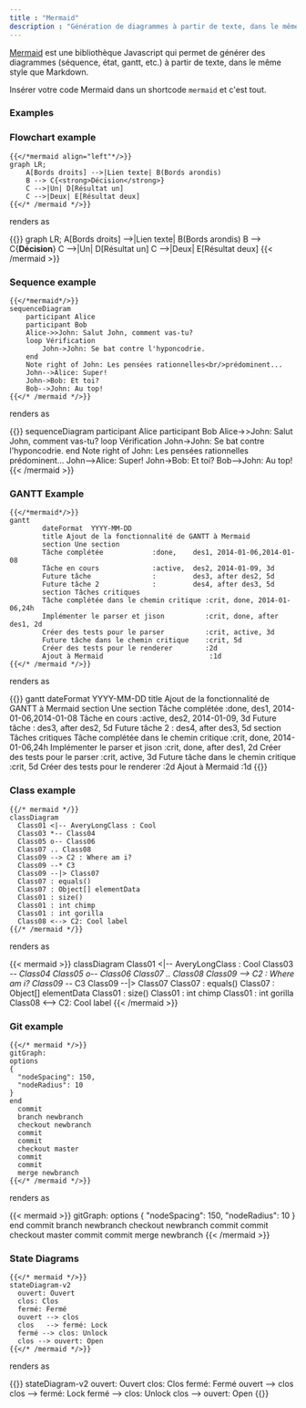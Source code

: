 ```yaml
---
title : "Mermaid"
description : "Génération de diagrammes à partir de texte, dans le même style que Markdown"
---
```


[Mermaid](https://mermaidjs.github.io/) est une bibliothèque Javascript qui permet de générer des diagrammes (séquence, état, gantt, etc.) à partir de texte, dans le même style que Markdown.

Insérer votre code Mermaid dans un shortcode `mermaid` et c'est tout.

### Examples

### Flowchart example

    {{</*mermaid align="left"*/>}}
    graph LR;
        A[Bords droits] -->|Lien texte| B(Bords arondis)
        B --> C{<strong>Décision</strong>}
        C -->|Un| D[Résultat un]
        C -->|Deux| E[Résultat deux]
    {{</* /mermaid */>}}

renders as

{{<mermaid align="left">}}
graph LR;
    A[Bords droits] -->|Lien texte| B(Bords arondis)
    B --> C{<strong>Décision</strong>}
    C -->|Un| D[Résultat un]
    C -->|Deux| E[Résultat deux]
{{< /mermaid >}}

### Sequence example

    {{</*mermaid*/>}}
    sequenceDiagram
        participant Alice
        participant Bob
        Alice->>John: Salut John, comment vas-tu?
        loop Vérification
            John->John: Se bat contre l'hyponcodrie.
        end
        Note right of John: Les pensées rationnelles<br/>prédominent...
        John-->Alice: Super!
        John->Bob: Et toi?
        Bob-->John: Au top!
    {{</* /mermaid */>}}

renders as

{{<mermaid>}}
sequenceDiagram
    participant Alice
    participant Bob
    Alice->>John: Salut John, comment vas-tu?
    loop Vérification
        John->John: Se bat contre l'hyponcodrie.
    end
    Note right of John: Les pensées rationnelles<br/>prédominent...
    John-->Alice: Super!
    John->Bob: Et toi?
    Bob-->John: Au top!
{{< /mermaid >}}

### GANTT Example

    {{</*mermaid*/>}}
    gantt
            dateFormat  YYYY-MM-DD
            title Ajout de la fonctionnalité de GANTT à Mermaid
            section Une section
            Tâche complétée            :done,    des1, 2014-01-06,2014-01-08
            Tâche en cours             :active,  des2, 2014-01-09, 3d
            Future tâche               :         des3, after des2, 5d
            Future tâche 2             :         des4, after des3, 5d
            section Tâches critiques
            Tâche complétée dans le chemin critique :crit, done, 2014-01-06,24h
            Implémenter le parser et jison          :crit, done, after des1, 2d
            Créer des tests pour le parser          :crit, active, 3d
            Future tâche dans le chemin critique    :crit, 5d
            Créer des tests pour le renderer        :2d
            Ajout à Mermaid                          :1d
    {{</* /mermaid */>}}

renders as

{{<mermaid>}}
gantt
        dateFormat  YYYY-MM-DD
        title Ajout de la fonctionnalité de GANTT à Mermaid
        section Une section
        Tâche complétée            :done,    des1, 2014-01-06,2014-01-08
        Tâche en cours             :active,  des2, 2014-01-09, 3d
        Future tâche               :         des3, after des2, 5d
        Future tâche 2             :         des4, after des3, 5d
        section Tâches critiques
        Tâche complétée dans le chemin critique :crit, done, 2014-01-06,24h
        Implémenter le parser et jison          :crit, done, after des1, 2d
        Créer des tests pour le parser             :crit, active, 3d
        Future tâche dans le chemin critique        :crit, 5d
        Créer des tests pour le renderer           :2d
        Ajout à Mermaid                      :1d
{{</mermaid>}}

### Class example

    {{/* mermaid */}}
    classDiagram
      Class01 <|-- AveryLongClass : Cool
      Class03 *-- Class04
      Class05 o-- Class06
      Class07 .. Class08
      Class09 --> C2 : Where am i?
      Class09 --* C3
      Class09 --|> Class07
      Class07 : equals()
      Class07 : Object[] elementData
      Class01 : size()
      Class01 : int chimp
      Class01 : int gorilla
      Class08 <--> C2: Cool label
    {{/* /mermaid */}}

renders as

{{< mermaid >}}
classDiagram
  Class01 <|-- AveryLongClass : Cool
  Class03 *-- Class04
  Class05 o-- Class06
  Class07 .. Class08
  Class09 --> C2 : Where am i?
  Class09 --* C3
  Class09 --|> Class07
  Class07 : equals()
  Class07 : Object[] elementData
  Class01 : size()
  Class01 : int chimp
  Class01 : int gorilla
  Class08 <--> C2: Cool label
{{< /mermaid >}}

### Git example

    {{</* mermaid */>}}
    gitGraph:
    options
    {
      "nodeSpacing": 150,
      "nodeRadius": 10
    }
    end
      commit
      branch newbranch
      checkout newbranch
      commit
      commit
      checkout master
      commit
      commit
      merge newbranch
    {{</* /mermaid */>}}

renders as

{{< mermaid >}}
gitGraph:
options
{
  "nodeSpacing": 150,
  "nodeRadius": 10
}
end
  commit
  branch newbranch
  checkout newbranch
  commit
  commit
  checkout master
  commit
  commit
  merge newbranch
{{< /mermaid >}}

### State Diagrams

    {{</* mermaid */>}}
    stateDiagram-v2
      ouvert: Ouvert
      clos: Clos
      fermé: Fermé
      ouvert --> clos
      clos   --> fermé: Lock
      fermé --> clos: Unlock
      clos --> ouvert: Open
    {{</* /mermaid */>}}

renders as

{{<mermaid>}}
stateDiagram-v2
  ouvert: Ouvert
  clos: Clos
  fermé: Fermé
  ouvert --> clos
  clos   --> fermé: Lock
  fermé --> clos: Unlock
  clos --> ouvert: Open
{{</mermaid>}}
